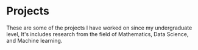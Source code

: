 # Projects
These are some of the projects I have worked on since my undergraduate level, It's includes research from the field of Mathematics, Data Science, and Machine learning.
